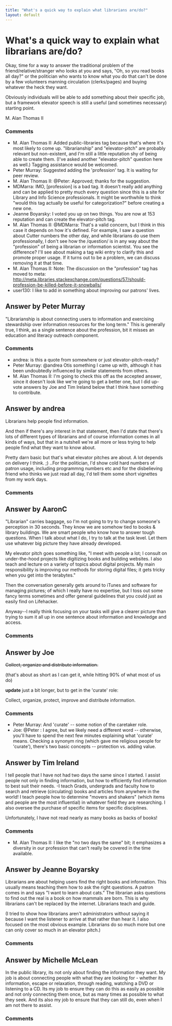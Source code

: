 ```yaml
---
title: "What's a quick way to explain what librarians are/do?"
layout: default
---
```

What's a quick way to explain what librarians are/do?
=====================
Okay, time for a way to answer the traditional problem of the
friend/relative/stranger who looks at you and says, "Oh, so you read
books all day?" or the politician who wants to know what you do that
can't be done by a few volunteers manning circulation (clerks/pages) and
buying whatever the heck they want.

Obviously individuals will be able to add something about their specific
job, but a framework elevator speech is still a useful (and sometimes
necessary) starting point.

M. Alan Thomas II

### Comments ###
* M. Alan Thomas II: Added public-libraries tag because that's where it's most likely to come
up. "librarianship" and "elevator-pitch" are probably relevant but
non-existent, and I'm still a little reputation shy of being able to
create them. (I've asked another "elevator-pitch" question here as
well.) Tagging assistance would be welcomed.
* Peter Murray: Suggested adding the 'profession' tag. It is waiting for peer review.
* M. Alan Thomas II: @Peter: Approved; thanks for the suggestion.
* MDMarra: IMO, [profession] is a bad tag. It doesn't really add anything and can
be applied to pretty much every question since this is a site for
Library and Info Science professionals. It might be worthwhile to think
"would this tag actually be useful for categorization?" before creating
a new one.
* Jeanne Boyarsky: I voted you up on two things. You are now at 153 reputation and can
create the elevator-pitch tag.
* M. Alan Thomas II: @MDMarra: That's a valid concern, but I think in this case it depends on
how it's defined. For example, I saw a question about Cutter numbers the
other day, and while librarians do use them professionally, I don't see
how the /question/ is in any way about the "profession" of being a
librarian or information scientist. You see the difference? I'll see
about making a tag wiki entry to clarify this and promote proper usage.
If it turns out to be a problem, we can discuss removing it at that
time.
* M. Alan Thomas II: Note: The discussion on the "profession" tag has moved to meta:
http://meta.libraries.stackexchange.com/questions/57/should-profession-be-killed-before-it-snowballs/
* user130: I like to add in something about improving our patrons' lives.


Answer by Peter Murray
----------------
"Librarianship is about connecting users to information and exercising
stewardship over information resources for the long term." This is
generally true, I think, as a single sentence about the profession, bit
it misses an education and literacy outreach component.

### Comments ###
* andrea: is this a quote from somewhere or just elevator-pitch-ready?
* Peter Murray: @andrea Otis something I came up with, although it has been undoubtedly
influenced by similar statements from others.
* M. Alan Thomas II: I'm going to check this off as the accepted answer, since it doesn't
look like we're going to get a better one, but I did up-vote answers by
Joe and Tim Ireland below that I think have something to contribute.

Answer by andrea
----------------
Librarians help people find information.

And then if there's any interest in that statement, then I'd state that
there's lots of different types of librarians and of course information
comes in all kinds of ways, but that in a nutshell we're all more or
less trying to help people find what they want to know about.

Pretty darn basic but that's what elevator pitches are about. A lot
depends on delivery I think. ;) ..For the politician, I'd show cold hard
numbers of patron usage, including programmng numbers etc and for the
disbelieving friend who thinks we just read all day, I'd tell them some
short vignettes from my work days.

### Comments ###

Answer by AaronC
----------------
"Librarian" carries baggage, so I'm not going to try to change someone's
perception in 30 seconds. They know we are somehow tied to books &
library buildings. We are smart people who know how to answer tough
questions. When I talk about what I do, I try to talk at the task level.
Let them use whatever big picture they have already developed.

My elevator pitch goes something like, "I meet with people a lot; I
consult on under-the-hood projects like digitizing books and building
websites. I also teach and lecture on a variety of topics about digital
projects. My main responsibility is improving our methods for storing
digital files; it gets tricky when you get into the terabytes."

Then the conversation generally gets around to iTunes and software for
managing pictures; of which I really have no expertise, but I toss out
some fancy terms sometimes and offer general guidelines that you could
just as easily find on Lifehacker.

Anyway--I really think focusing on your tasks will give a clearer
picture than trying to sum it all up in one sentence about information
and knowledge and access.

### Comments ###

Answer by Joe
----------------
~~Collect, organize and distribute information.~~

(that's about as short as I can get it, while hitting 90% of what most
of us do)

**update** just a bit longer, but to get in the 'curate' role:

Collect, organize, protect, improve and distribute information.

### Comments ###
* Peter Murray: And 'curate' -- some notion of the caretaker role.
* Joe: @Peter : I agree, but we likely need a different word -- otherwise,
you'll have to spend the next few minutes explaining what 'curate'
means. Checking a synonym ring (which gave me religious people for
'curate'), there's two basic concepts -- protection vs. adding value.

Answer by Tim Ireland
----------------
I tell people that I have not had two days the same since I started. I
assist people not only in finding information, but how to efficiently
find information to best suit their needs. -I teach Grads, undergrads
and faculty how to search and retrieve (circulating) books and articles
from anywhere in the world! I teach people how to determine "movers and
shakers" (which items and people are the most influential) in whatever
field they are researching. I also oversee the purchase of specific
items for specific disciplines.

Unfortunately, I have not read nearly as many books as backs of books!

### Comments ###
* M. Alan Thomas II: I like the "no two days the same" bit; it emphasizes a diversity in our
profession that can't really be covered in the time available.

Answer by Jeanne Boyarsky
----------------
Librarians are about helping users find the right books and information.
This usually means teaching them how to ask the right questions. A
patron comes in and says "I want to learn about cats." The librarian
asks questions to find out the real is a book on how mammals are born.
This is why librarians can't be replaced by the internet. Librarians
teach and guide.

(I tried to show how librarians aren't administrators without saying it
because I want the listener to arrive at that rather than hear it. I
also focused on the most obvious example. Librarians do so much more but
one can only cover so much in an elevator pitch.)

### Comments ###

Answer by Michelle McLean
----------------
In the public library, its not only about finding the information they
want. My job is about connecting people with what they are looking for -
whether its information, escape or relaxation, through reading, watching
a DVD or listening to a CD. Its my job to ensure they can do this as
easily as possible and not only connecting them once, but as many times
as possible to what they seek. And its also my job to ensure that they
can still do, even when I am not there to assist.

### Comments ###

